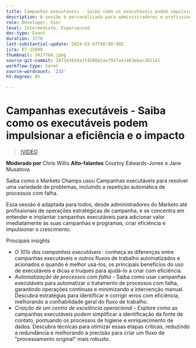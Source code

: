 ```yaml
---
title: Campanhas executáveis - Saiba como os executáveis podem impulsionar a eficiência e o impacto
description: A sessão é personalizada para administradores e profissionais de operações de campanha da Marketo e tem como foco entender e implantar campanhas executáveis para agregar valor a campanhas e programas, criar eficiência e impulsionar o crescimento.
role: Developer, User
level: Intermediate, Experienced
doc-type: Event
duration: 3778
last-substantial-update: 2024-03-07T00:00:00Z
jira: KT-15098
thumbnail: 3427704.jpeg
source-git-commit: 3871036fda1f4286b5aef937a41463ebac302141
workflow-type: tm+mt
source-wordcount: '233'
ht-degree: 0%

---
```



# Campanhas executáveis - Saiba como os executáveis podem impulsionar a eficiência e o impacto

>[!VIDEO](https://video.tv.adobe.com/v/3427704/?learn=on)

**Moderado por** Chris Willis
**Alto-falantes** Courtny Edwards-Jones e Jane Musatova

Saiba como o Marketo Champs usou Campanhas executáveis para resolver uma variedade de problemas, incluindo a repetição automática de processos com falha.

Essa sessão é adaptada para todos, desde administradores do Marketo até profissionais de operações estratégicas de campanha, e se concentra em entender e implantar campanhas executáveis para adicionar valor imediatamente às suas campanhas e programas, criar eficiência e impulsionar o crescimento.

Principais insights

* *O 101s das campanhas executáveis* : conheça as diferenças entre campanhas executáveis e outros fluxos de trabalho automatizados e acionados e quando é melhor usá-los, os principais benefícios do uso de executáveis e dicas e truques para ajudá-lo a criar com eficiência.
* *Automatização de processos com falha* - Saiba como usar campanhas executáveis para automatizar o tratamento de processos com falha, garantindo operações contínuas e minimizando a intervenção manual. Descubra estratégias para identificar e corrigir erros com eficiência, melhorando a confiabilidade geral do fluxo de trabalho.
* *Criação de um centro de excelência operacional* - Explore como as campanhas executáveis podem simplificar a identificação da fonte de contato, pontuando os processos de higiene e enriquecimento de dados. Descubra técnicas para otimizar essas etapas críticas, reduzindo a redundância e melhorando a precisão para criar um fluxo de &quot;processamento original&quot; mais robusto.